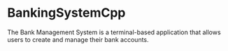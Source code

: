 # BankingSystemCpp
The Bank Management System is a terminal-based application that allows users to create and manage their bank accounts.
